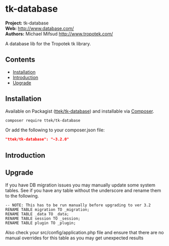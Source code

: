 # tk-database 

__Project:__ tk-database  
__Web:__ <http://www.database.com/>  
__Authors:__ Michael Mifsud <http://www.tropotek.com/>  

  
A database lib for the Tropotek tk library.

## Contents

- [Installation](#installation)
- [Introduction](#introduction)
- [Upgrade](#upgrade)

## Installation

Available on Packagist ([ttek/tk-database](http://packagist.org/packages/ttek/tk-database))
and installable via [Composer](http://getcomposer.org/).

```bash
composer require ttek/tk-database
```

Or add the following to your composer.json file:

```json
"ttek/tk-database": "~3.2.0"
```


## Introduction




## Upgrade

If you have DB migration issues you may manually update some system tables. 
See if you have any table without the underscore and rename them to the following.

```mysql
-- NOTE: This has to be run manually before upgrading to ver 3.2
RENAME TABLE migration TO _migration;
RENAME TABLE _data TO _data;
RENAME TABLE session TO _session;
RENAME TABLE plugin TO _plugin;
```
Also check your src/config/application.php file and ensure that there are no manual
overrides for this table as you may get unexpected results


